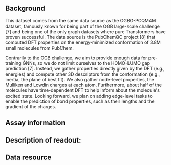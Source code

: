 ## Background
This dataset comes from the same data source as the OGBG-PCQM4M dataset, famously known for being part of the OGB large-scale challenge [7] and being one of the only graph datasets where pure Transformers have proven successful. The data source is the PubChemQC project [8] that computed DFT properties on the energy-minimized conformation of 3.8M small molecules from PubChem.

Contrarily to the OGB challenge, we aim to provide enough data for pre-training GNNs, so we do not limit ourselves to the HOMO-LUMO gap prediction [7]. Instead, we gather properties directly given by the DFT (e.g., energies) and compute other 3D descriptors from the conformation (e.g., inertia, the plane of best fit). We also gather node-level properties, the Mulliken and Lowdin charges at each atom. Furthermore, about half of the molecules have time-dependent DFT to help inform about the molecule's excited state. Looking forward, we plan on adding edge-level tasks to enable the prediction of bond properties, such as their lengths and the gradient of the charges.


## Assay information


## Description of readout:


## Data resource

